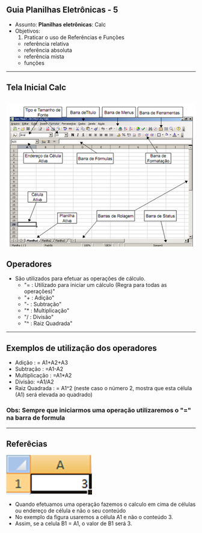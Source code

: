 ## Guia Planilhas Eletrônicas - 5

- Assunto: **Planilhas eletrônicas**: Calc
- Objetivos:
  1. Praticar o uso de Referências e Funções
    - referência relativa
    - referência absoluta
    - referência mista
    - funções
 
---
## Tela Inicial Calc

![](images/calc-tela-inicial.png)
---
## Operadores
- São utilizados para efetuar as operações de cálculo.
    - "=  : Utilizado para iniciar um cálculo (Regra para todas as operações)" 
    - "+  : Adição" 
    - "-  : Subtração"
    - "*  : Multiplicação"
    - "/   : Divisão"
    - "^ : Raiz Quadrada"

---
## Exemplos de utilização  dos operadores
- Adição : = A1+A2+A3 
- Subtração : =A1-A2
- Multiplicação : =A1*A2
- Divisão: =A1/A2
- Raiz Quadrada : = A1^2 (neste caso o número 2, mostra que esta célula (A1) será elevada ao quadrado)

### Obs: Sempre que iniciarmos uma operação utilizaremos o "=" na barra de formula

---
## Referêcias
![](images/calc-referencia.png)

- Quando efetuamos uma operação fazemos o calculo em cima de células ou endereço de célula e não o seu conteúdo
- No exemplo da figura usaremos a célula A1 e não o conteúdo 3.
- Assim, se a celula B1 = A1, o valor de B1 será 3.


